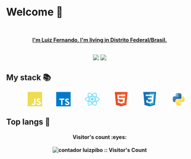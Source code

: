 # Welcome 🧐
<br/>
<p align="center" style="text-decoration: underline;"><b>I'm Luiz Fernando, I'm living in Distrito Federal/Brasil.<b/></p>
<br/>
<div align="center">
<img height="180em" src="https://github-readme-stats.vercel.app/api?username=luizpibo&show_icons=true&theme=radical"/>
<img height="180em" src="https://github-readme-stats.vercel.app/api/top-langs/?username=luizpibo&langs_count=8&theme=radical&layout=compact"/>
</div>

## My stack 📚

<div style="display: flex; justify-content: space-around; width: 100%;"><br>
  <img align="center" alt="luiz-Js" height="40" width="40" src="https://raw.githubusercontent.com/devicons/devicon/master/icons/javascript/javascript-plain.svg">
  <img align="center" alt="luiz-Ts" height="40" width="40" src="https://raw.githubusercontent.com/devicons/devicon/master/icons/typescript/typescript-plain.svg">
  <img align="center" alt="luiz-React" height="40" width="40" src="https://raw.githubusercontent.com/devicons/devicon/master/icons/react/react-original.svg">
  <img align="center" alt="luiz-HTML" height="40" width="40" src="https://raw.githubusercontent.com/devicons/devicon/master/icons/html5/html5-original.svg">
  <img align="center" alt="luiz-CSS" height="40" width="40" src="https://raw.githubusercontent.com/devicons/devicon/master/icons/css3/css3-original.svg">
  <img align="center" alt="luiz-Python" height="40" width="40" src="https://raw.githubusercontent.com/devicons/devicon/master/icons/python/python-original.svg">
</div>

## Top langs 👅

<h4 align="center">Visitor's count :eyes:</h4>

<p align="center"><img src="https://profile-counter.glitch.me/{luizpibo}/count.svg" alt="contador luizpibo :: Visitor's Count" /></p>
